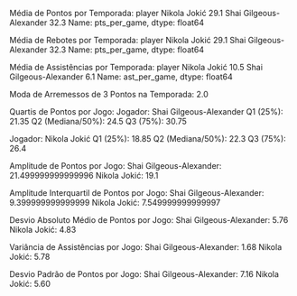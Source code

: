 Média de Pontos por Temporada:
player
Nikola Jokić               29.1
Shai Gilgeous-Alexander    32.3
Name: pts_per_game, dtype: float64

Média de Rebotes por Temporada:
player
Nikola Jokić               29.1
Shai Gilgeous-Alexander    32.3
Name: pts_per_game, dtype: float64

Média de Assistências por Temporada:
player
Nikola Jokić               10.5
Shai Gilgeous-Alexander     6.1
Name: ast_per_game, dtype: float64

Moda de Arremessos de 3 Pontos na Temporada: 2.0

Quartis de Pontos por Jogo:
Jogador: Shai Gilgeous-Alexander
Q1 (25%): 21.35
Q2 (Mediana/50%): 24.5
Q3 (75%): 30.75

Jogador: Nikola Jokić
Q1 (25%): 18.85
Q2 (Mediana/50%): 22.3
Q3 (75%): 26.4

Amplitude de Pontos por Jogo:
Shai Gilgeous-Alexander: 21.499999999999996
Nikola Jokić: 19.1

Amplitude Interquartil de Pontos por Jogo:
Shai Gilgeous-Alexander: 9.399999999999999
Nikola Jokić: 7.549999999999997

Desvio Absoluto Médio de Pontos por Jogo:
Shai Gilgeous-Alexander: 5.76
Nikola Jokić: 4.83

Variância de Assistências por Jogo:
Shai Gilgeous-Alexander: 1.68
Nikola Jokić: 5.78

Desvio Padrão de Pontos por Jogo:
Shai Gilgeous-Alexander: 7.16
Nikola Jokić: 5.60

